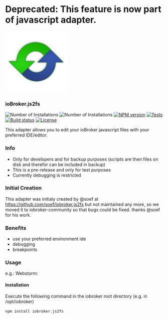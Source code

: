 # Deprecated: This feature is now part of javascript adapter.

![Logo](admin/js2fs.png)

### ioBroker.js2fs
![Number of Installations](http://iobroker.live/badges/js2fs-community-installed.svg) ![Number of Installations](http://iobroker.live/badges/js2fs-community-stable.svg) 
[![NPM version](https://img.shields.io/npm/v/iobroker.js2fs.svg)](https://www.npmjs.com/package/iobroker.js2fs)
[![Tests](https://img.shields.io/travis/soef/iobroker.js2fs/master.svg)](https://travis-ci.org/soef/iobroker.js2fs)
[![Build status](https://ci.appveyor.com/api/projects/status/c92hrxu79mvs1qxo?svg=true)](https://ci.appveyor.com/project/soef/iobroker-js2fs)
[![License](https://img.shields.io/badge/license-MIT-blue.svg?style=flat)](https://github.com/soef/iobroker.js2fs/blob/master/LICENSE)

This adapter allows you to edit your ioBroker javascript files with your preferred IDE/editor.

### Info
- Only for developers and for backup purposes (scripts are then files on disk and therefor can be included in backup)
- This is a pre-release and only for test purposes
- Currently debugging is restricted

### Initial Creation
This adapter was initialy created by @soef at https://github.com/soef/iobroker.js2fs but not maintained any more, so we moved it to iobroker-community so that bugs could be fixed. thanks @soef for his work.

### Benefits
- use your preferred environment ide
- debugging
- breakpoints

### Usage
e.g.: Webstorm:


#### Installation
Execute the following command in the iobroker root directory (e.g. in /opt/iobroker)
```
npm install iobroker.js2fs
```
